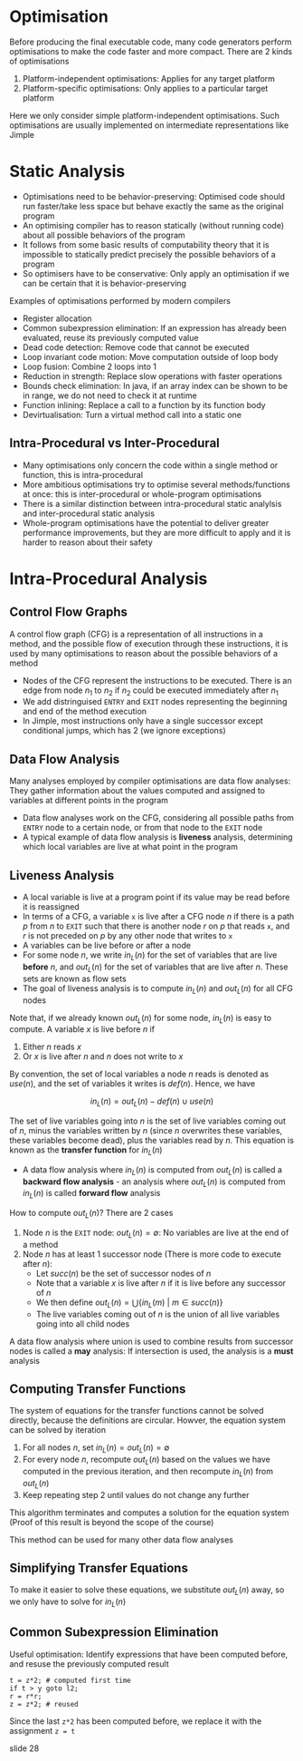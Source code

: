 # Optimisation

Before producing the final executable code, many code generators perform optimisations to make the code faster and more compact. There are 2 kinds of optimisations

1. Platform-independent optimisations: Applies for any target platform
2. Platform-specific optimisations: Only applies to a particular target platform

Here we only consider simple platform-independent optimisations. Such optimisations are usually implemented on intermediate representations like Jimple

# Static Analysis

- Optimisations need to be behavior-preserving: Optimised code should run faster/take less space but behave exactly the same as the original program
- An optimising compiler has to reason statically (without running code) about all possible behaviors of the program
- It follows from some basic results of computability theory that it is impossible to statically predict precisely the possible behaviors of a program
- So optimisers have to be conservative: Only apply an optimisation if we can be certain that it is behavior-preserving

Examples of optimisations performed by modern compilers

- Register allocation
- Common subexpression elimination: If an expression has already been evaluated, reuse its previously computed value
- Dead code detection: Remove code that cannot be executed
- Loop invariant code motion: Move computation outside of loop body
- Loop fusion: Combine 2 loops into 1
- Reduction in strength: Replace slow operations with faster operations
- Bounds check elimination: In java, if an array index can be shown to be in range, we do not need to check it at runtime
- Function inlining: Replace a call to a function by its function body
- Devirtualisation: Turn a virtual method call into a static one

## Intra-Procedural vs Inter-Procedural

- Many optimisations only concern the code within a single method or function, this is intra-procedural
- More ambitious optimisations try to optimise several methods/functions at once: this is inter-procedural or whole-program optimisations
- There is a similar distinction between intra-procedural static analylsis and inter-procedural static analysis
- Whole-program optimisations have the potential to deliver greater performance improvements, but they are more difficult to apply and it is harder to reason about their safety

# Intra-Procedural Analysis

## Control Flow Graphs

A control flow graph (CFG) is a representation of all instructions in a method, and the possible flow of execution through these instructions, it is used by many optimisations to reason about the possible behaviors of a method

- Nodes of the CFG represent the instructions to be executed. There is an edge from node $n_1$ to $n_2$ if $n_2$ could be executed immediately after $n_1$
- We add distringuised `ENTRY` and `EXIT` nodes representing the beginning and end of the method execution
- In Jimple, most instructions only have a single successor except conditional jumps, which has 2 (we ignore exceptions)

## Data Flow Analysis

Many analyses employed by compiler optimisations are data flow analyses: They gather information about the values computed and assigned to variables at different points in the program

- Data flow analyses work on the CFG, considering all possible paths from `ENTRY` node to a certain node, or from that node to the `EXIT` node
- A typical example of data flow analysis is **liveness** analysis, determining which local variables are live at what point in the program

## Liveness Analysis

- A local variable is live at a program point if its value may be read before it is reassigned
- In terms of a CFG, a variable `x` is live after a CFG node $n$ if there is a path $p$ from $n$ to `EXIT` such that there is another node $r$ on $p$ that reads `x`, and $r$ is not preceded on $p$ by any other node that writes to `x`
- A variables can be live before or after a node
- For some node $n$, we write $in_L(n)$ for the set of variables that are live **before** $n$, and $out_L(n)$ for the set of variables that are live after $n$. These sets are known as flow sets
- The goal of liveness analysis is to compute $in_L(n)$ and $out_L(n)$ for all CFG nodes

Note that, if we already known $out_L(n)$ for some node, $in_L(n)$ is easy to compute. A variable $x$ is live before $n$ if

1. Either $n$ reads $x$
2. Or $x$ is live after $n$ and $n$ does not write to $x$

By convention, the set of local variables a node $n$ reads is denoted as $use(n)$, and the set of variables it writes is $def(n)$. Hence, we have

$$
in_L(n) = out_L(n) - def(n) \cup use(n)
$$

The set of live variables going into $n$ is the set of live variables coming out of $n$, minus the variables written by $n$ (since $n$ overwrites these variables, these variables become dead), plus the variables read by $n$. This equation is known as the **transfer function** for $in_L(n)$

- A data flow analysis where $in_L(n)$ is computed from $out_L(n)$ is called a **backward flow analysis** - an analysis where $out_L(n)$ is computed from $in_L(n)$ is called **forward flow** analysis

How to compute $out_L(n)$? There are 2 cases

1. Node $n$ is the `EXIT` node: $out_L(n) = \emptyset$: No variables are live at the end of a method
2. Node $n$ has at least 1 successor node (There is more code to execute after $n$):
   - Let $succ(n)$ be the set of successor nodes of $n$
   - Note that a variable $x$ is live after $n$ if it is live before any successor of $n$
   - We then define $out_L(n) = \bigcup \{in_L(m) \ | \ m \in succ(n) \}$
   - The live variables coming out of $n$ is the union of all live variables going into all child nodes

A data flow analysis where union is used to combine results from successor nodes is called a **may** analysis: If intersection is used, the analysis is a **must** analysis

## Computing Transfer Functions

The system of equations for the transfer functions cannot be solved directly, because the definitions are circular. Howver, the equation system can be solved by iteration

1. For all nodes $n$, set $in_L(n) = out_L(n) = \emptyset$
2. For every node $n$, recompute $out_L(n)$ based on the values we have computed in the previous iteration, and then recompute $in_L(n)$ from $out_L(n)$
3. Keep repeating step 2 until values do not change any further

This algorithm terminates and computes a solution for the equation system (Proof of this result is beyond the scope of the course)

This method can be used for many other data flow analyses

## Simplifying Transfer Equations

To make it easier to solve these equations, we substitute $out_L(n)$ away, so we only have to solve for $in_L(n)$

## Common Subexpression Elimination

Useful optimisation: Identify expressions that have been computed before, and resuse the previously computed result

```
t = z*2; # computed first time
if t > y goto l2;
r = r*r;
z = z*2; # reused
```

Since the last `z*2` has been computed before, we replace it with the assignment `z = t`

slide 28
